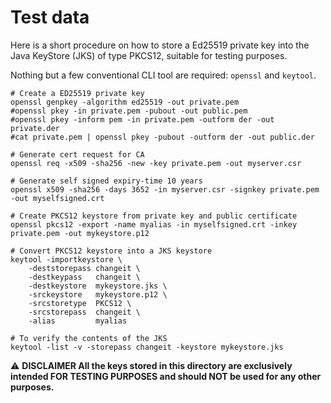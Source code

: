 # Test data

Here is a short procedure on how to store a Ed25519 private key into the Java KeyStore (JKS) of type PKCS12, suitable for testing purposes.

Nothing but a few conventional CLI tool are required: `openssl` and `keytool`.

```shell
# Create a ED25519 private key
openssl genpkey -algorithm ed25519 -out private.pem
#openssl pkey -in private.pem -pubout -out public.pem
#openssl pkey -inform pem -in private.pem -outform der -out private.der
#cat private.pem | openssl pkey -pubout -outform der -out public.der

# Generate cert request for CA
openssl req -x509 -sha256 -new -key private.pem -out myserver.csr

# Generate self signed expiry-time 10 years
openssl x509 -sha256 -days 3652 -in myserver.csr -signkey private.pem -out myselfsigned.crt

# Create PKCS12 keystore from private key and public certificate
openssl pkcs12 -export -name myalias -in myselfsigned.crt -inkey private.pem -out mykeystore.p12

# Convert PKCS12 keystore into a JKS keystore
keytool -importkeystore \
    -deststorepass changeit \
    -destkeypass   changeit \
    -destkeystore  mykeystore.jks \
    -srckeystore   mykeystore.p12 \
    -srcstoretype  PKCS12 \
    -srcstorepass  changeit \
    -alias         myalias

# To verify the contents of the JKS
keytool -list -v -storepass changeit -keystore mykeystore.jks
```

:warning: **DISCLAIMER All the keys stored in this directory are exclusively intended FOR TESTING PURPOSES and should NOT be used for any other purposes.**
